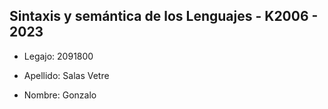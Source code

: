 ## Sintaxis y semántica de los Lenguajes - K2006 - 2023

- Legajo: 2091800

- Apellido: Salas Vetre

- Nombre: Gonzalo
